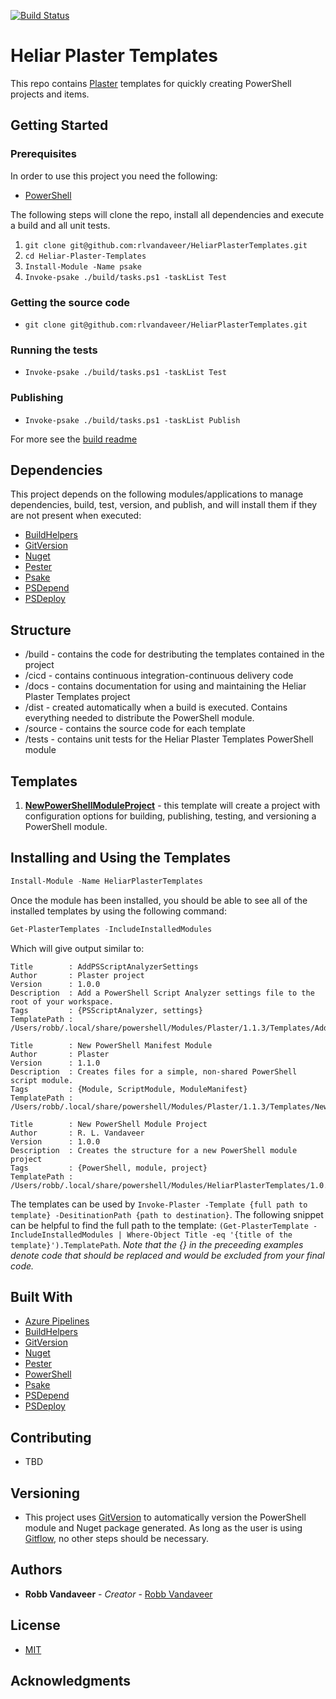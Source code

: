 [![Build Status](https://dev.azure.com/heliar/Heliar%20Plaster%20Templates/_apis/build/status/rlvandaveer.HeliarPlasterTemplates?branchName=master)](https://dev.azure.com/heliar/Heliar%20Plaster%20Templates/_build/latest?definitionId=7&branchName=master)

# Heliar Plaster Templates
This repo contains [Plaster](https://github.com/PowerShell/Plaster) templates for quickly creating PowerShell projects and items.

## Getting Started

### Prerequisites

In order to use this project you need the following:

* [PowerShell](https://docs.microsoft.com/en-us/powershell/scripting/install/installing-powershell)

The following steps will clone the repo, install all dependencies and execute a build and all unit tests.

1. `git clone git@github.com:rlvandaveer/HeliarPlasterTemplates.git`
1. `cd Heliar-Plaster-Templates`
1. `Install-Module -Name psake`
1. `Invoke-psake ./build/tasks.ps1 -taskList Test`

### Getting the source code

* `git clone git@github.com:rlvandaveer/HeliarPlasterTemplates.git`

### Running the tests

* `Invoke-psake ./build/tasks.ps1 -taskList Test`

### Publishing

* `Invoke-psake ./build/tasks.ps1 -taskList Publish`

For more see the [build readme](./docs/building-and-publishing.md)

## Dependencies

This project depends on the following modules/applications to manage dependencies, build, test, version, and publish, and will install them if they are not present when executed:

* [BuildHelpers](https://github.com/RamblingCookieMonster/BuildHelpers)
* [GitVersion](https://gitversion.readthedocs.io/en/latest/)
* [Nuget](https://docs.microsoft.com/en-us/nuget/install-nuget-client-tools)
* [Pester](https://github.com/pester/Pester)
* [Psake](https://github.com/psake/psake)
* [PSDepend](https://github.com/RamblingCookieMonster/PSDepend)
* [PSDeploy](https://github.com/RamblingCookieMonster/PSDeploy)

## Structure
- /build - contains the code for destributing the templates contained in the project
- /cicd - contains continuous integration-continuous delivery code
- /docs - contains documentation for using and maintaining the Heliar Plaster Templates project
- /dist - created automatically when a build is executed. Contains everything needed to distribute the PowerShell module.
- /source - contains the source code for each template
- /tests - contains unit tests for the Heliar Plaster Templates PowerShell module

## Templates
1. [**NewPowerShellModuleProject**](./source/NewPowerShellModuleProject/readme.md) - this template will create a project with configuration options for building, publishing, testing, and versioning a PowerShell module.

## Installing and Using the Templates

```PowerShell
Install-Module -Name HeliarPlasterTemplates
```

Once the module has been installed, you should be able to see all of the installed templates by using the following command:

```PowerShell
Get-PlasterTemplates -IncludeInstalledModules
```

Which will give output similar to:
```
Title        : AddPSScriptAnalyzerSettings
Author       : Plaster project
Version      : 1.0.0
Description  : Add a PowerShell Script Analyzer settings file to the root of your workspace.
Tags         : {PSScriptAnalyzer, settings}
TemplatePath : /Users/robb/.local/share/powershell/Modules/Plaster/1.1.3/Templates/AddPSScriptAnalyzerSettings

Title        : New PowerShell Manifest Module
Author       : Plaster
Version      : 1.1.0
Description  : Creates files for a simple, non-shared PowerShell script module.
Tags         : {Module, ScriptModule, ModuleManifest}
TemplatePath : /Users/robb/.local/share/powershell/Modules/Plaster/1.1.3/Templates/NewPowerShellScriptModule

Title        : New PowerShell Module Project
Author       : R. L. Vandaveer
Version      : 1.0.0
Description  : Creates the structure for a new PowerShell module project
Tags         : {PowerShell, module, project}
TemplatePath : /Users/robb/.local/share/powershell/Modules/HeliarPlasterTemplates/1.0.0/NewPowerShellModuleProject
```

The templates can be used by `Invoke-Plaster -Template {full path to template} -DesitinationPath {path to destination}`. The following snippet can be helpful to find the full path to the template: `(Get-PlasterTemplate -IncludeInstalledModules | Where-Object Title -eq '{title of the template}').TemplatePath`. *Note that the {} in the preceeding examples denote code that should be replaced and would be excluded from your final code.*

## Built With

* [Azure Pipelines](https://azure.microsoft.com/en-us/services/devops/pipelines/)
* [BuildHelpers](https://github.com/RamblingCookieMonster/BuildHelpers)
* [GitVersion](https://gitversion.readthedocs.io/en/latest/)
* [Nuget](https://docs.microsoft.com/en-us/nuget/install-nuget-client-tools)
* [Pester](https://github.com/pester/Pester)
* [PowerShell](https://docs.microsoft.com/en-us/powershell/scripting/install/installing-powershell)
* [Psake](https://github.com/psake/psake)
* [PSDepend](https://github.com/RamblingCookieMonster/PSDepend)
* [PSDeploy](https://github.com/RamblingCookieMonster/PSDeploy)

## Contributing

* TBD

## Versioning

* This project uses [GitVersion](https://gitversion.readthedocs.io/en/latest/) to automatically version the PowerShell module and Nuget package generated. As long as the user is using [Gitflow](https://www.atlassian.com/git/tutorials/comparing-workflows/gitflow-workflow), no other steps should be necessary.

## Authors

* **Robb Vandaveer** - *Creator* - [Robb Vandaveer](https://aex.dev.azure.com/me?mkt=en-US&campaign=o~msft~vsts~usercard)

## License

* [MIT](https://raw.githubusercontent.com/rlvandaveer/HeliarPlasterTemplates/master/LICENSE)

## Acknowledgments

